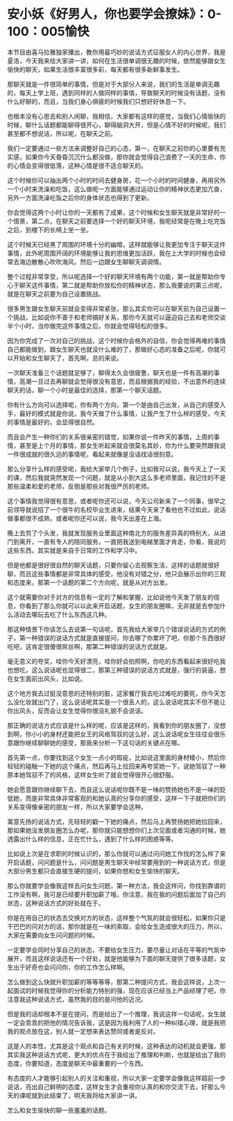 # 安小妖《好男人，你也要学会撩妹》：0-100：005愉快

本节目由喜马拉雅独家播出，教你用最巧妙的说话方式征服女人的内心世界，我是夏洛，今天我来给大家讲一讲，如何在生活很单调很无趣的时候，依然能够跟女生愉快的聊天，如果生活很丰富很多彩，每天都有很多新鲜事发生。

那聊天就是一件很简单的事情，但是对于大部分人来说，我们的生活是单调无趣的，每天上学上班，遇到同样的人做同样的事情，导致聊天的时候没有话题，没有什么好聊的，而且，当我们身心俱疲的时候我们只想好好休息一下。

也根本没有心思去和别人闲聊，我相信，大家都有这样的感觉，当我们心情愉快的时候，聊什么话题都能聊得很开心，聊得脑洞大开，但是心情不好的时候呢，我们甚至都不想说话，所以呢，在聊天之前。

我们一定要通过一些方法来调整好自己的心态，第一，在聊天之前你的心里要有充实感，如果你今天昏昏沉沉什么都没做，那你就会觉得自己浪费了一天的生命，你的心情会变得很低落，这种心情是很不适合聊天的。

这个时候你可以抽出两个小时的时间去健身房，花一个小时的时间健身，再用另外一个小时来洗澡和吃饭，这么做呢一方面能够通过运动让你的精神状态更加亢奋，另外一方面洗澡吃饭之后你的身体状态也得到了更新。

你会觉得这两个小时让你的一天都有了成果，这个时候和女生聊天就是非常好的一个情景，第二点，在聊天之前要选择一个好的聊天环境，我呢经常是在晚上吃完饭之后，到楼下的长椅上坐一坐。

这个时候天已经黑了周围的环境十分的幽暗，这样就能够让我更加专注于聊天这件事情，此外呢周围开阔的环境能够让我的思维更加活跃，我在上大学的时候也会经常去海边散散心吹吹海风，然后一边跟女生聊聊天调调情。

整个过程非常享受，所以呢选择一个好的聊天环境有两个功能，第一就是帮助你专心于聊天这件事情，第二就是帮助你放松你的精神状态，那么我要说的第三点呢，就是在聊天之前要为自己设置挑战。

很多男生跟女生聊天前就会变得非常紧张，那么其实你可以在聊天前为自己设置一个挑战，比如说你不善于和老师搞好关系，那你今天就可以逼迫自己去和老师交谈半个小时，当你做完这件事情之后，你就会觉得轻松的很多。

因为你完成了一次对自己的挑战，这个时候你会格外的自信，你会觉得再难的事情自己都能做到，跟女生聊天也就没什么难的了，那做好心态的准备之后呢，你就可以开始和女生聊天了，首先啊，总的来说。

一次聊天准备三个话题就足够了，聊得太久会很疲惫，聊天也是一件有高潮的事情，高潮一旦过去再聊就会觉得很没有意思，而且根据我的经验，不出意外的连续聊天的话，聊一个小时是最佳的选择，那第一个聊天话题。

你有什么方向可以选择呢，你有两个方向，第一个是由自己出发，从自己的感受入手，最好的模式就是你说，我今天做了什么事情，让我产生了什么样的感受，今天的事情是最好的，会显得很自然。

而且会产生一种你们的关系很亲密的错觉，如果你说一件昨天的事情，上周的事情，甚至是上个月的事情，那女生听起来就会很莫名其妙，你为什么要突然跟我说一件很成就的很久远的事情呢，看起来就像是没话找话很刻意。

那么分享什么样的感受呢，我给大家举几个例子，比如我可以说，我今天上了一天的课，然后我就突然发现一个问题，就是从小到大这么多老师里面，我记住的不是那些温柔和爱的老师，反倒是那些对我很严厉的老师。

这个事情我觉得很有意思，或者呢你还可以说，今天公司新来了一个同事，很早之前领导就说招了一个很牛的名校毕业生进来，结果今天来了看他也不过如此，说话做事都很不成熟，或者呢你还可以说，我今天出差在上海。

晚上去剪了个头发，我就发现服务业里面这种南北方的服务差异真的特别大，从进门到离开，一直有专人的陪同服务，一直把我送到电梯里面才肯走，你看，我说的这些东西，其实就是来自于日常的工作和学习中。

但是他都是很好很自然的聊天话题，只要你留心去观察生活，这样的话题就很好聊，而且这些事情都是非常具体的感受，他没有对错之分，他只会展示出你的三观和态度来，那第一个话题的第二个方向呢，就是从对方出发。

这个就需要你对于对方的信息有一定的了解和掌握，比如说他今天发了朋友的信息，你看到了那么你就可以以此来开启话题，女生的朋友圈嘛，无非就是去参加什么活动去哪玩去吃了什么东西这几种。

那这种情景下你该怎么去说第一句话呢，首先我给大家举几个错误说话的方式的例子，第一种错误的说话方式就是直接提问，你去哪了你累坏了吧，你那个东西很好吃吧，这肯定很傻很屌丝啊，那第二种错误的说话方式就是。

毫无意义的夸奖，哇你今天好漂亮，哇你好会拍照啊，你吃的东西看起来很好吃我也想吃，这么说话呢也显得很二，那第三种错误的说话方式就是，强行的装逼，想在女生面前出风头，比如说。

这个地方我去过挺没意思的还特别的脏，这家餐厅我去吃过难吃的要死，你今天怎么没化妆就出门了，这么说话呢其实是一个很丢人的，这么说话呢其实不但不能让你出风头，反而会让女生觉得你很没礼貌不会说话。

那正确的说话方式应该是什么样的呢，应该是这样的，我看到你的朋友圈了，没想到啊，你小小的身材还能把女王的风格驾驭的这么好，这么说话呢女生往往会很乐意跟你继续聊聊她的感受，那我来分析一下这句话的关键点在哪。

首先第一点，你要找到这个女生一点小的瑕疵，比如说这里面的身材矮小，然后你轻轻的碰触一下她的这个痛点，然后再马上拉回来再夸奖她一下，说她驾驭了一种原本她驾驭不了的风格，这样女生听了就会觉得很开心很舒服。

她会愿意跟你继续聊下去，而且这么说话呢你既不是一味的赞扬她也不是一味的贬低她，而是非常具体非常客观的和她认真的分享你的感受，这样一下子就把你们的关系变得像亲密的朋友一样，所以大家要学会这种。

寓意先扬的说话方式，先轻轻的戳一下她的痛点，然后马上再赞扬她把她拉回来，那如果她没发朋友圈怎么办呢，那你就只能想想你们上次见面或者沟通的时候，她透露出什么样的信息，正在忙什么，遇到了什么样的困惑等等。

比如说上次是在求职的时候认识的，那么你就可以通过问问她工作找的怎么样了来开启话题，问问题是什么，问问题是男生聊天中经常要用到的一种说话方式，但是大部分男生都只会直接生硬的提问，如果你想和女生愉快的聊天。

那么你就要学会像我这样去问女生问题，第一种方法，我会这样问，你找到靠谱的工作没有啊，我可是已经要升职加薪了哦，你注意，我在我的问题后面加了自己的状态，这种说话方式的好处就在于。

你是在用自己的状态去交换对方的状态，这样整个气氛的就会很轻松，如果你只是干巴巴的问对方的话，那你就是在一味的索取，会给女生造成很大的压力，所以，大家在需要向女生问问题的时候。

一定要学会同时分享自己的状态，不要给女生压力，要尽量让对话在平等的气氛中展开，而且这样说话还有一个好处，就是他能够为下面的聊天提供了很多话题，女生出于好奇也会问问你，你的工作怎么样啊。

怎么做到这么快就升职加薪的等等等等，那第二种提问方式，我会这样说，上次一起面试的时候我觉得你的分析能力特别的强，现在应该已经当上产品经理了吧，你注意我这种说话方式，虽然我的目的是问他的近况。

但是我的话却根本不是在提问，而是给出了一个推理，我说这样一句话呢，女生就一定会乖乖的把他的情况告诉我，这是因为我利用了人的一种纠错心理，就是我把我的观点放在这，别人就一定想来表达赞同或者是反对。

这是人的本性，尤其是这个观点和自己有关的时候，这种表达的动机就会更强，那其实我这种说话方式呢，更大的优点在于我给出了推理和判断，也就是给出了我的态度，你要知道，态度是聊天中最重要的一个东西。

有态度的人才能够引起别人的关注和重视，所以大家一定要学会像我这样超前一步说话，亮出自己鲜明的态度，这样女生才会重视你认真的和你交流下去，好那么今天的课呢就到此结束了，明天我将给大家讲一讲。

怎么和女生愉快的聊一些羞羞的话题。